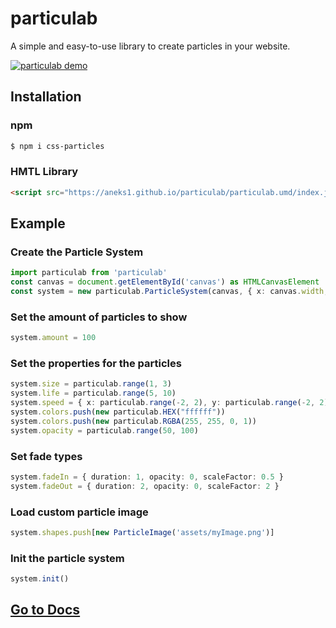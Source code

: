 # particulab
A simple and easy-to-use library to create particles in your website.

<a href="https://aneks1.github.io/particulab/" target="_blank"><img src="https://aneks1.github.io/particulab/assets/screenshot.jpg" alt="particulab demo"/></a>

## Installation

### npm
```sh
$ npm i css-particles
```

### HMTL Library
```html
<script src="https://aneks1.github.io/particulab/particulab.umd/index.js"></script>
```

## Example

### Create the Particle System
```ts
import particulab from 'particulab'
const canvas = document.getElementById('canvas') as HTMLCanvasElement
const system = new particulab.ParticleSystem(canvas, { x: canvas.width, y: canvas.height })
```

### Set the amount of particles to show
```ts
system.amount = 100
```

### Set the properties for the particles
```ts
system.size = particulab.range(1, 3)
system.life = particulab.range(5, 10)
system.speed = { x: particulab.range(-2, 2), y: particulab.range(-2, 2) }
system.colors.push(new particulab.HEX("ffffff"))
system.colors.push(new particulab.RGBA(255, 255, 0, 1))
system.opacity = particulab.range(50, 100)
```

### Set fade types
```ts
system.fadeIn = { duration: 1, opacity: 0, scaleFactor: 0.5 }
system.fadeOut = { duration: 2, opacity: 0, scaleFactor: 2 }
```

### Load custom particle image
```ts
system.shapes.push[new ParticleImage('assets/myImage.png')]
```

### Init the particle system
```ts
system.init()
```

## [Go to Docs](docs/main.md)
